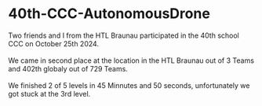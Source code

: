 # 40th-CCC-AutonomousDrone

Two friends and I from the HTL Braunau participated in the 40th school CCC on October 25th 2024.\
\
We came in second place at the location in the HTL Braunau out of 3 Teams and 402th globaly out of 729 Teams.\
\
We finished 2 of 5 levels in 45 Minnutes and 50 seconds, unfortunately we got stuck at the 3rd level.
